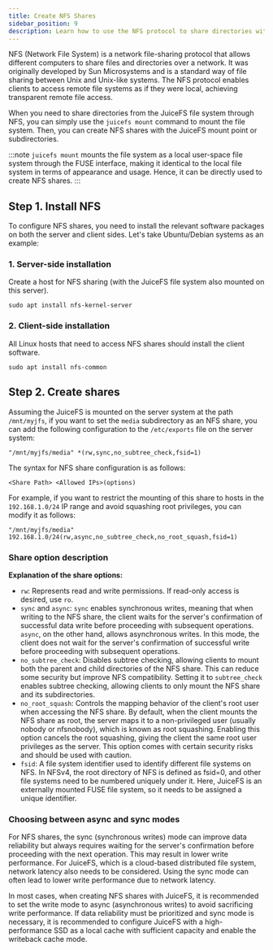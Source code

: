 ```yaml
---
title: Create NFS Shares
sidebar_position: 9
description: Learn how to use the NFS protocol to share directories within the JuiceFS file system.
---
```


NFS (Network File System) is a network file-sharing protocol that allows different computers to share files and directories over a network. It was originally developed by Sun Microsystems and is a standard way of file sharing between Unix and Unix-like systems. The NFS protocol enables clients to access remote file systems as if they were local, achieving transparent remote file access.

When you need to share directories from the JuiceFS file system through NFS, you can simply use the `juicefs mount` command to mount the file system. Then, you can create NFS shares with the JuiceFS mount point or subdirectories.

:::note
`juicefs mount` mounts the file system as a local user-space file system through the FUSE interface, making it identical to the local file system in terms of appearance and usage. Hence, it can be directly used to create NFS shares.
:::

## Step 1. Install NFS

To configure NFS shares, you need to install the relevant software packages on both the server and client sides. Let's take Ubuntu/Debian systems as an example:

### 1. Server-side installation

Create a host for NFS sharing (with the JuiceFS file system also mounted on this server).

```shell
sudo apt install nfs-kernel-server
```

### 2. Client-side installation

All Linux hosts that need to access NFS shares should install the client software.

```shell
sudo apt install nfs-common
```

## Step 2. Create shares

Assuming the JuiceFS is mounted on the server system at the path `/mnt/myjfs`, if you want to set the `media` subdirectory as an NFS share, you can add the following configuration to the `/etc/exports` file on the server system:

```
"/mnt/myjfs/media" *(rw,sync,no_subtree_check,fsid=1)
```

The syntax for NFS share configuration is as follows:

```
<Share Path> <Allowed IPs>(options)
```

For example, if you want to restrict the mounting of this share to hosts in the `192.168.1.0/24` IP range and avoid squashing root privileges, you can modify it as follows:

```
"/mnt/myjfs/media" 192.168.1.0/24(rw,async,no_subtree_check,no_root_squash,fsid=1)
```

### Share option description

**Explanation of the share options:**

- `rw`: Represents read and write permissions. If read-only access is desired, use `ro`.
- `sync` and `async`: `sync` enables synchronous writes, meaning that when writing to the NFS share, the client waits for the server's confirmation of successful data write before proceeding with subsequent operations. `async`, on the other hand, allows asynchronous writes. In this mode, the client does not wait for the server's confirmation of successful write before proceeding with subsequent operations.
- `no_subtree_check`: Disables subtree checking, allowing clients to mount both the parent and child directories of the NFS share. This can reduce some security but improve NFS compatibility. Setting it to `subtree_check` enables subtree checking, allowing clients to only mount the NFS share and its subdirectories.
- `no_root_squash`: Controls the mapping behavior of the client's root user when accessing the NFS share. By default, when the client mounts the NFS share as root, the server maps it to a non-privileged user (usually nobody or nfsnobody), which is known as root squashing. Enabling this option cancels the root squashing, giving the client the same root user privileges as the server. This option comes with certain security risks and should be used with caution.
- `fsid`: A file system identifier used to identify different file systems on NFS. In NFSv4, the root directory of NFS is defined as fsid=0, and other file systems need to be numbered uniquely under it. Here, JuiceFS is an externally mounted FUSE file system, so it needs to be assigned a unique identifier.

### Choosing between async and sync modes

For NFS shares, the sync (synchronous writes) mode can improve data reliability but always requires waiting for the server's confirmation before proceeding with the next operation. This may result in lower write performance. For JuiceFS, which is a cloud-based distributed file system, network latency also needs to be considered. Using the sync mode can often lead to lower write performance due to network latency.

In most cases, when creating NFS shares with JuiceFS, it is recommended to set the write mode to async (asynchronous writes) to avoid sacrificing write performance. If data reliability must be prioritized and sync mode is necessary, it is recommended to configure JuiceFS with a high-performance SSD as a local cache with sufficient capacity and enable the writeback cache mode.
